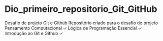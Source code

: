 # Dio_primeiro_repositorio_Git_GitHub
Desafio de projeto Git e Github 
Repositório criado para o desafio de projeto 
Pensamento Computacional ✓
Lógica de Programação Essencial ✓
Introdução ao Git e Github ✓
